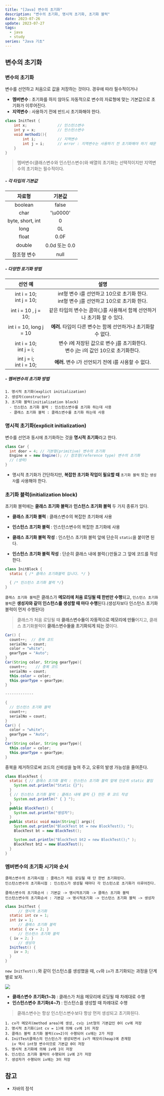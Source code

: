 ```yaml
---
title: "[Java] 변수의 초기화"
description: "변수의 초기화, 명시적 초기화, 초기화 블럭"
date: 2023-07-26
update: 2023-07-27
tags:
  - java
  - study
series: "Java 기초"
---
```


## 변수의 초기화

### 변수의 초기화

변수를 선언하고 처음으로 값을 저장하는 것이다. 경우에 따라 필수적이거나 

- **멤버변수** : 초기화를 하지 않아도 자동적으로 변수의 자료형에 맞는 기본값으로 초기화가 이루어진다.
- **지역변수** : 사용하기 전에 반드시 초기화해야 한다.

```java
class InitTest {
    int x;              // 인스턴스변수
    int y = x;          // 인스턴스변수
    void method1(){
        int i;          // 지역변수
        int j = i;      // error : 지역변수는 사용하기 전 초기화해야 하기 때문
    }
}
```

> 멤버변수(클래스변수와 인스턴스변수)와 배열의 초기화는 선택적이지만 지역변수의 초기화는 필수적이다.

##### - 각 타입의 기본값

| 자료형 | 기본값 |
| :---: | :---: |
| boolean | false |
| char | '\u0000' |
| byte, short, int | 0 |
| long | 0L |
| float | 0.0F |
| double | 0.0d 또는 0.0 |
| 참조형 변수 | null |

##### - 다양한 포기화 방법

| 선언 예 | 설명 |
| :---: | :---: |
| int i = 10; <br> int j = 10; | int형 변수 i를 선언하고 10으로 초기화 한다. <br> int형 변수 j를 선언하고 10으로 초기화 한다. |
| int i = 10 , j = 10; | 같은 타입의 변수는 콤마(,)를 사용해서 함께 선언하거나 초기화 할 수 있다. |
| int i = 10, long j = 10 | **에러.** 타입이 다른 변수는 함께 선언하거나 초기화할 수 없다. |
| int i = 10;<br>int j = i; | 변수 i에 저장된 값으로 변수 j를 초기화한다.<br>변수 j는 i의 값인 10으로 초기화한다. |
| int j = i;<br> int i = 10; | **에러.** 변수 i가 선언되기 전에 i를 사용할 수 없다. |

##### - 멤버변수의 초기화 방법

```
1. 명시적 초기화(explict initialization)
2. 생성자(constructor)
3. 초기화 블럭(initialization block)
  - 인스턴스 초기화 블럭 : 인스턴스변수를 초기화 하는데 사용
  - 클래스 초기화 블럭 : 클래스변수를 초기화 하는데 사용
```

### 명시적 초기화(explicit initialization)

변수를 선언과 동시에 초기화하는 것을 **명시적 초기화**라고 한다.

```java
class Car {
  int door = 4; // 기본형(primitive) 변수의 초기화
  Engine e = new Engine(); // 참조형(reference type) 변수의 초기화
  // (생략)
}
```

- 명시적 초기화가 간단하지만, **복잡한 초기화 작업이 필요할 때** `초기화 블럭` 또는 `생성자`를 사용해야 한다.

### 초기화 블럭(initialization block)

초기화 블럭에는 **클래스 초기화 블럭**과 **인스턴스 초기화 블럭** 두 가지 종류가 있다.
- **클래스 초기화 블럭** : 클래스변수의 복잡한 초기화에 사용
- **인스턴스 초기화 블럭** : 인스턴스변수의 복잡한 초기화에 사용

- **클래스 초기화 블럭 작성** : 인스턴스 초기화 블럭 앞에 단순히 `static`을 붙이면 된다.
- **인스턴스 초기화 블럭 작성** : 단순히 클래스 내에 블럭`{}`만들고 그 앞에 코드를 작성한다.

```java
class InitBlock {
  static { /* 클래스 초기화블럭 입니다. */ }

  { /* 인스턴스 초기화 블럭 */}
}
```

`클래스 초기화 블럭`은 클래스가 **메모리에 처음 로딩될 때 한번만 수행**되고, `인스턴스 초기화 블럭`은 **생성자와 같이 인스턴스를 생성할 때 마다 수행**된다.(생성자보다 인스턴스 초기화 블럭이 먼저 수행된다)

> 클래스가 처음 로딩될 때 **클래스변수들이 자동적으로 메모리에 만들**어지고, 클래스 초기화블럭이 **클래스변수들을 초기화되게 되는 것**이다.

```java
Car() {
  count++;  // 중복 코드
  serialNo = count;
  color = "white";
  gearType = "Auto";
}
Car(String color, String gearType){
  count++;    // 중복 코드
  serialNo = count;
  this.color = color;
  this.gearType = gearType;
}

-------------

{
  // 인스턴스 초기화 블럭
  count++; 
  serialNo = count;
}
Car() {
  color = "white";
  gearType = "Auto";
}
Car(String color, String gearType){
  this.color = color;
  this.gearType = gearType;
}
```
중복을 제거하므로써 코드의 신뢰성을 높여 주고, 오류의 발생 가능성을 줄여준다.

```java
class BlockTest {
  static { // 클래스 초기화 블럭 : 인스턴스 초기화 블럭 앞에 단순히 static 붙임
    System.out.println("Static {}");
  }
  { // 인스턴스 초기화 블럭 : 클래스 내에 블럭 {} 만든 후 코드 작성
    System.out.println(" { } ");
  }
  public BlockTest() {
    System.out.println("생성자");
  }
  public static void main(String[] args){
    System.out.println("BlockTest bt = new BlockTest(); ");
    BlockTest bt = new BlockTest();

    System.out.println("BlockTest bt2 = new BlockTest();" );
    BlockTest bt2 = new BlockTest();
  }
}
```

### 멤버변수의 초기화 시기와 순서

```
클래스변수의 초기화시점 : 클래스가 처음 로딩될 때 단 한번 초기화된다.
인스턴스변수의 초기화시점 : 인스턴스가 생성될 때마다 각 인스턴스로 초기화가 이루어진다.

클래스변수의 초기화순서 : 기본값 -> 명시적초기화 -> 클래스 초기화 블럭
인스턴스변수의 초기화순서 : 기본값 -> 명시적초기화 -> 인스턴스 초기화 블럭 -> 생성자
```

```java
class InitTest {
      // 명시적 초기화
  static int cv = 1;
  int iv = 1;
      // 클래스 초기화 블럭
  static { cv = 2; }
      // 인스턴스 초기화 블럭
  { iv = 2; }
      // 생성자
  InitTest() {
    iv = 3;
  }
}
```

`new InitTest();`와 같이 인스턴스를 생성했을 때, `cv`와 `iv`가 초기화되는 과정을 단계별로 보자.

![](https://github.com/C0ribo/code-blog/assets/133131980/e12638df-cff5-4c99-b391-7f45cb66e178)

- **클래스변수 초기화(1~3)** : 클래스가 처음 메모리에 로딩될 때 차례대로 수행
- **인스턴스변수 초기화(4~7)** : 인스턴스를 생성할 때 차례대로 수행

> 클래스변수는 항상 인스턴스변수보다 항상 먼저 생성되고 초기화된다.

```
1. cv가 메모리(method area)에 생성, cv는 int형의 기본값인 0이 cv에 저장
2. 명시적 초기화(int cv = 1)에 의해 cv에 1이 저장
3. 클래스 블럭 초기화 블럭(cv=2)이 수행되어 cv에는 2가 저장
4. InitTest클래스의 인스턴스가 생성되면서 iv가 메모리(heap)에 존재함
   iv 역시 int형 변수이므로 기본값 0이 저장
5. 명시적 초기화에 의해 iv에 1이 저장
6. 인스턴스 초기화 블럭이 수행되어 iv에 2가 저장
7. 생성자가 수행되어 iv에는 3이 저장
```

## 참고

- 자바의 정석